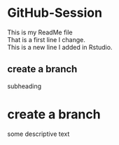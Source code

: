 # GitHub-Session
This is my ReadMe file  
That is a first line I change.  
This is a new line I added in Rstudio.  

## create a branch
subheading
# create a branch
some descriptive text